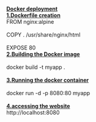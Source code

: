 <ins>**Docker deployment**</ins><br/>
      <ins>**1.Dockerfile creation**</ins><br/>
            FROM  nginx:alpine<br/><br/>
            COPY . /usr/share/nginx/html<br/><br/>
            EXPOSE 80<br/>
      <ins>**2.Building the Docker image**</ins><br/><br/>
            docker build -t myapp .<br/><br/>
      <ins>**3.Running the docker container**</ins><br/><br/>
            docker run -d -p 8080:80 myapp<br/><br/>
      <ins>**4.accessing the website**</ins><br/>
            http://localhost:8080 <br/>

